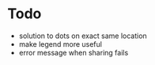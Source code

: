 # Todo

- solution to dots on exact same location
- make legend more useful
- error message when sharing fails